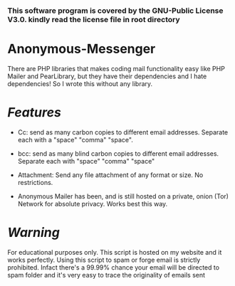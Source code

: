 ### This software program is covered by the GNU-Public License V3.0. kindly read the license file in root directory

# Anonymous-Messenger

There are PHP libraries that makes coding mail functionality easy
like PHP Mailer and PearLibrary, but they have their dependencies 
and I hate dependencies! So I wrote this without any library. 

# *Features*

* Cc: send as many carbon copies to different email addresses. Separate each with a "space" "comma" "space".

* bcc: send as many blind carbon copies to different email addresses. Separate each with "space" "comma" "space"

* Attachment: Send any file attachment of any format or size. No restrictions. 

* Anonymous Mailer has been, and is still hosted on a private, onion (Tor) Network for absolute privacy. Works best this way. 

# *Warning*

 For educational purposes only. This script is hosted on my website and it works perfectly. 
 Using this script to spam or forge email is strictly prohibited. Infact there's a 99.99% chance
 your email will be directed to spam folder and it's very easy to trace the originality of emails sent

